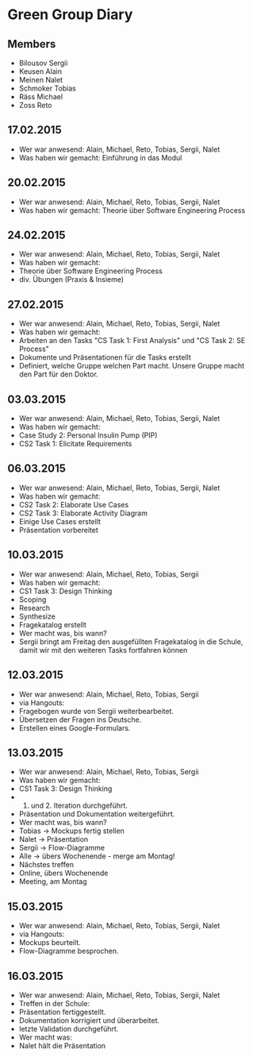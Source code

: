# Green Group Diary
## Members
- Bilousov Sergii
- Keusen Alain
- Meinen Nalet
- Schmoker Tobias
- Räss Michael
- Zoss Reto

## 17.02.2015
- Wer war anwesend: Alain, Michael, Reto, Tobias, Sergii, Nalet
- Was haben wir gemacht: Einführung in das Modul

## 20.02.2015
- Wer war anwesend: Alain, Michael, Reto, Tobias, Sergii, Nalet
- Was haben wir gemacht: Theorie über Software Engineering Process

## 24.02.2015
- Wer war anwesend: Alain, Michael, Reto, Tobias, Sergii, Nalet
- Was haben wir gemacht:
 - Theorie über Software Engineering Process
 - div. Übungen (Praxis & Insieme)

## 27.02.2015
- Wer war anwesend: Alain, Michael, Reto, Tobias, Sergii, Nalet
- Was haben wir gemacht:
 - Arbeiten an den Tasks "CS Task 1: First Analysis" und "CS Task 2: SE Process"
 - Dokumente und Präsentationen für die Tasks erstellt
 - Definiert, welche Gruppe welchen Part macht. Unsere Gruppe macht den Part für den Doktor.

## 03.03.2015
- Wer war anwesend: Alain, Michael, Reto, Tobias, Sergii, Nalet
- Was haben wir gemacht:
 - Case Study 2: Personal Insulin Pump (PIP)
 - CS2 Task 1: Elicitate Requirements

## 06.03.2015
- Wer war anwesend: Alain, Michael, Reto, Tobias, Sergii, Nalet
- Was haben wir gemacht:
 - CS2 Task 2: Elaborate Use Cases
 - CS2 Task 3: Elaborate Activity Diagram
 - Einige Use Cases erstellt
 - Präsentation vorbereitet

## 10.03.2015
- Wer war anwesend: Alain, Michael, Reto, Tobias, Sergii
- Was haben wir gemacht:
 - CS1 Task 3: Design Thinking
  - Scoping
  - Research
  - Synthesize
  - Fragekatalog erstellt
- Wer macht was, bis wann?
 - Sergii bringt am Freitag den ausgefüllten Fragekatalog in die Schule, damit wir mit den weiteren Tasks fortfahren können

## 12.03.2015
- Wer war anwesend: Alain, Michael, Reto, Tobias, Sergii
- via Hangouts:
 - Fragebogen wurde von Sergii weiterbearbeitet.
 - Übersetzen der Fragen ins Deutsche.
 - Erstellen eines Google-Formulars.

## 13.03.2015
- Wer war anwesend: Alain, Michael, Reto, Tobias, Sergii
- Was haben wir gemacht:
 - CS1 Task 3: Design Thinking
  - 1. und 2. Iteration durchgeführt.
  - Präsentation und Dokumentation weitergeführt.
- Wer macht was, bis wann?
 - Tobias -> Mockups fertig stellen
 - Nalet -> Präsentation
 - Sergii -> Flow-Diagramme
 - Alle -> übers Wochenende - merge am Montag!
- Nächstes treffen
 - Online, übers Wochenende
 - Meeting, am Montag  

## 15.03.2015
- Wer war anwesend: Alain, Michael, Reto, Tobias, Sergii, Nalet
- via Hangouts:
 - Mockups beurteilt.
 - Flow-Diagramme besprochen.

## 16.03.2015
- Wer war anwesend: Alain, Michael, Reto, Tobias, Sergii, Nalet
- Treffen in der Schule:
 - Präsentation fertiggestellt.
 - Dokumentation korrigiert und überarbeitet.
 - letzte Validation durchgeführt.
- Wer macht was:
 - Nalet hält die Präsentation